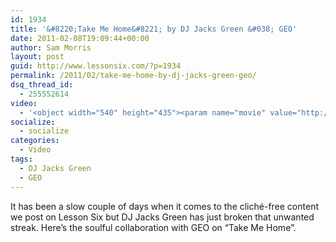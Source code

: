 ```yaml
---
id: 1934
title: '&#8220;Take Me Home&#8221; by DJ Jacks Green &#038; GEO'
date: 2011-02-08T19:09:44+00:00
author: Sam Morris
layout: post
guid: http://www.lessonsix.com/?p=1934
permalink: /2011/02/take-me-home-by-dj-jacks-green-geo/
dsq_thread_id:
  - 255552614
video:
  - '<object width="540" height="435"><param name="movie" value="http://www.youtube.com/v/EIxKhJKF0pQ?fs=1&hl=en_GB"></param><param name="allowFullScreen" value="true"></param><param name="allowscriptaccess" value="always"></param><embed src="http://www.youtube.com/v/EIxKhJKF0pQ?fs=1&hl=en_GB" type="application/x-shockwave-flash" width="540" height="435" allowscriptaccess="always" allowfullscreen="true"></embed></object>'
socialize:
  - socialize
categories:
  - Video
tags:
  - DJ Jacks Green
  - GEO
---
```

It has been a slow couple of days when it comes to the cliché-free content we post on Lesson Six but DJ Jacks Green has just broken that unwanted streak. Here&#8217;s the soulful collaboration with GEO on &#8220;Take Me Home&#8221;.
